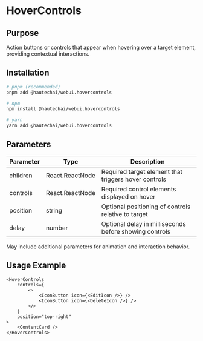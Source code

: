 # HoverControls

## Purpose

Action buttons or controls that appear when hovering over a target element, providing contextual interactions.

## Installation

```bash
# pnpm (recommended)
pnpm add @hautechai/webui.hovercontrols

# npm
npm install @hautechai/webui.hovercontrols

# yarn
yarn add @hautechai/webui.hovercontrols
```

## Parameters

| Parameter | Type            | Description                                            |
| --------- | --------------- | ------------------------------------------------------ |
| children  | React.ReactNode | Required target element that triggers hover controls   |
| controls  | React.ReactNode | Required control elements displayed on hover           |
| position  | string          | Optional positioning of controls relative to target    |
| delay     | number          | Optional delay in milliseconds before showing controls |

May include additional parameters for animation and interaction behavior.

## Usage Example

```tsx
<HoverControls
    controls={
        <>
            <IconButton icon={<EditIcon />} />
            <IconButton icon={<DeleteIcon />} />
        </>
    }
    position="top-right"
>
    <ContentCard />
</HoverControls>
```
